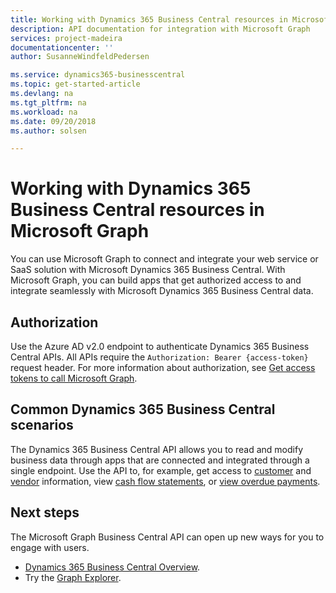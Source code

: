 ```yaml
---
title: Working with Dynamics 365 Business Central resources in Microsoft Graph 
description: API documentation for integration with Microsoft Graph
services: project-madeira
documentationcenter: ''
author: SusanneWindfeldPedersen

ms.service: dynamics365-businesscentral
ms.topic: get-started-article
ms.devlang: na
ms.tgt_pltfrm: na
ms.workload: na
ms.date: 09/20/2018
ms.author: solsen

---
```

# Working with Dynamics 365 Business Central resources in Microsoft Graph
You can use Microsoft Graph to connect and integrate your web service or SaaS solution with Microsoft Dynamics 365 Business Central. With Microsoft Graph, you can build apps that get authorized access to and integrate seamlessly with Microsoft Dynamics 365 Business Central data.

## Authorization
Use the Azure AD v2.0 endpoint to authenticate Dynamics 365 Business Central APIs. All APIs require the `Authorization: Bearer {access-token}` request header. For more information about authorization, see [Get access tokens to call Microsoft Graph](https://developer.microsoft.com/graph/docs/concepts/auth_overview).

## Common Dynamics 365 Business Central scenarios
The Dynamics 365 Business Central API allows you to read and modify business data through apps that are connected and integrated through a single endpoint. Use the API to, for example, get access to [customer](../resources/dynamics_customer.md) and [vendor](../resources/dynamics_vendor.md) information, view [cash flow statements](../resources/dynamics_cashflowstatement.md), or [view overdue payments](../resources/dynamics_agedaccountspayable.md).

## Next steps
The Microsoft Graph Business Central API can open up new ways for you to engage with users.

+ [Dynamics 365 Business Central Overview](../../../concepts/dynamics-business-central-concept-overview.md).
+ Try the [Graph Explorer](https://developer.microsoft.com/graph/graph-explorer).

<!--
|For Resource Type |See                                                 |
|:-----------------|:---------------------------------------------------|
|account resource type|[account](../resources/dynamics_account.md)|
|aged accounts receivable resource type|[agedAccountsReceivable](../resources/dynamics_agedaccountsreceivable.md)|
|aged accounts payable resource type|[agedAccountsPayable](../resources/dynamics_agedaccountspayable.md)|
|balance sheet resource type|[balanceSheet](../resources/dynamics_balancesheet.md)|
|cash flow statement resource type|[cashFlowStatement](../resources/dynamics_cashflowstatement.md)|
|companies resource type|[companies](../resources/dynamics_companies.md)|
|companyInformation resource type|[companyInformation](../resources/dynamics_companyinformation.md)|
|countriesRegions resource type|[countriesRegions](../resources/dynamics_countriesregions.md)|
|currencies resource type|[currencies](../resources/dynamics_currencies.md)|
|customer resource type|[customer](../resources/dynamics_customer.md)|
|customerPaymentJournal resource type|[customerPaymentsJournal](../resources/dynamics_customerpaymentsjournal.md)|
|customerPayment resource type|[customerPayment](../resources/dynamics_customerpayment.md)|
|dimension resource type|[dimension](../resources/dynamics_dimension.md)|
|dimensionValue resource type|[dimensionValue](../resources/dynamics_dimensionvalue.md)
|employee resource type|[employee](../resources/dynamics_employee.md)|
|generalLedgerEntries resource type|[generalLedgerEntries](../resources/dynamics_generalLedgerEntries.md)|
|item resource type|[item](../resources/dynamics_item.md)|
|itemCategories resource type|[itemCategories](../resources/dynamics_itemcategories.md)|
|income statement resource type|[incomeStatement](../resources/dynamics_incomestatement.md)|
|IRS1099 resource type|[irs1099](../resources/dynamics_irs1099.md)|
|journal resource type|[journal](../resources/dynamics_journal.md)|
|journalLine resource type|[journalLine](../resources/dynamics_journalline.md)|
|paymentMethods resource type|[paymentMethods](../resources/dynamics_paymentmethods.md)|
|paymentTerms resource type|[paymentTerms](../resources/dynamics_paymentterms.md)|
|retained earnings statement resource type|[retainedEarningsStatement](../resources/dynamics_retainedearningsstatement.md)|
|shipmentMethods resource type|[shipmentMethods](../resources/dynamics_shipmentmethods.md)|
|taxGroups resource type|[taxGroups](../resources/dynamics_taxGroups.md)|
|taxArea resource type|[taxAreas](..resources/dynamics_taxarea.md)|
|trial balance resource type|[trialBalance](../resources/dynamics_trialbalance.md)|
|unitsOfMeasure resource type|[unitsOfMeasure](../resources/dynamics_unitsofmeasure.md)|
|vendor resource type|[vendor](../resources/dynamics_vendor.md)|
-->
